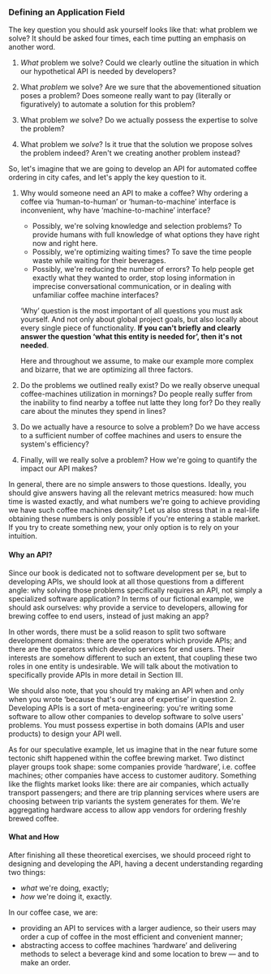 ### Defining an Application Field

The key question you should ask yourself looks like that: what problem we solve? It should be asked four times, each time putting an emphasis on another word.

  1. *What* problem we solve? Could we clearly outline the situation in which our hypothetical API is needed by developers?

  2. What *problem* we solve? Are we sure that the abovementioned situation poses a problem? Does someone really want to pay (literally or figuratively) to automate a solution for this problem?

  3. What problem *we* solve? Do we actually possess the expertise to solve the problem?

  4. What problem we *solve*? Is it true that the solution we propose solves the problem indeed? Aren't we creating another problem instead?

So, let's imagine that we are going to develop an API for automated coffee ordering in city cafes, and let's apply the key question to it.

  1. Why would someone need an API to make a coffee? Why ordering a coffee via ‘human-to-human’ or ‘human-to-machine’ interface is inconvenient, why have ‘machine-to-machine’ interface?

      * Possibly, we're solving knowledge and selection problems? To provide humans with full knowledge of what options they have right now and right here.
      * Possibly, we're optimizing waiting times? To save the time people waste while waiting for their beverages.
      * Possibly, we're reducing the number of errors? To help people get exactly what they wanted to order, stop losing information in imprecise conversational communication, or in dealing with unfamiliar coffee machine interfaces?

      ‘Why’ question is the most important of all questions you must ask yourself. And not only about global project goals, but also locally about every single piece of functionality. **If you can't briefly and clearly answer the question ‘what this entity is needed for’, then it's not needed**.
  
      Here and throughout we assume, to make our example more complex and bizarre, that we are optimizing all three factors.

  2. Do the problems we outlined really exist? Do we really observe unequal coffee-machines utilization in mornings? Do people really suffer from the inability to find nearby a toffee nut latte they long for? Do they really care about the minutes they spend in lines?

  3. Do we actually have a resource to solve a problem? Do we have access to a sufficient number of coffee machines and users to ensure the system's efficiency?

  4. Finally, will we really solve a problem? How we're going to quantify the impact our API makes? 

In general, there are no simple answers to those questions. Ideally, you should give answers having all the relevant metrics measured: how much time is wasted exactly, and what numbers we're going to achieve providing we have such coffee machines density? Let us also stress that in a real-life obtaining these numbers is only possible if you're entering a stable market. If you try to create something new, your only option is to rely on your intuition.

#### Why an API?

Since our book is dedicated not to software development per se, but to developing APIs, we should look at all those questions from a different angle: why solving those problems specifically requires an API, not simply a specialized software application? In terms of our fictional example, we should ask ourselves: why provide a service to developers, allowing for brewing coffee to end users, instead of just making an app?

In other words, there must be a solid reason to split two software development domains: there are the operators which provide APIs; and there are the operators which develop services for end users. Their interests are somehow different to such an extent, that coupling these two roles in one entity is undesirable. We will talk about the motivation to specifically provide APIs in more detail in Section III.

We should also note, that you should try making an API when and only when you wrote ‘because that's our area of expertise’ in question 2. Developing APIs is a sort of meta-engineering: you're writing some software to allow other companies to develop software to solve users' problems. You must possess expertise in both domains (APIs and user products) to design your API well.

As for our speculative example, let us imagine that in the near future some tectonic shift happened within the coffee brewing market. Two distinct player groups took shape: some companies provide ‘hardware’, i.e. coffee machines; other companies have access to customer auditory. Something like the flights market looks like: there are air companies, which actually transport passengers; and there are trip planning services where users are choosing between trip variants the system generates for them. We're aggregating hardware access to allow app vendors for ordering freshly brewed coffee.

#### What and How

After finishing all these theoretical exercises, we should proceed right to designing and developing the API, having a decent understanding regarding two things:
  * *what* we're doing, exactly;
  * *how* we're doing it, exactly.

In our coffee case, we are:
  * providing an API to services with a larger audience, so their users may order a cup of coffee in the most efficient and convenient manner;
  * abstracting access to coffee machines ‘hardware’ and delivering methods to select a beverage kind and some location to brew — and to make an order.
